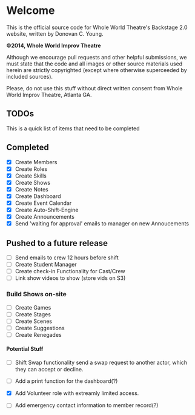 # Welcome

This is the official source code for Whole World Theatre's Backstage 2.0 website, written by Donovan C. Young.

**&copy;2014, Whole World Improv Theatre**

Although we encourage pull requests and other helpful submissions, we must state that the code and all images or other
source materials used herein are strictly copyrighted (except where otherwise superceeded by included sources).

Please, do not use this stuff without direct written consent from Whole World Improv Theatre, Atlanta GA.

TODOs
-----

This is a quick list of items that need to be completed

Completed
---------

 - [X] Create Members
 - [X] Create Roles
 - [X] Create Skills
 - [X] Create Shows
 - [X] Create Notes
 - [X] Create Dashboard
 - [X] Create Event Calendar
 - [X] Create Auto-Shift-Engine
 - [X] Create Announcements
 - [X] Send 'waiting for approval' emails to manager on new Annoucements

Pushed to a future release
--------------------------

 - [ ] Send emails to crew 12 hours before shift
 - [ ] Create Student Manager
 - [ ] Create check-in Functionality for Cast/Crew
 - [ ] Link show videos to show (store vids on S3)

### Build Shows on-site
 - [ ] Create Games
 - [ ] Create Stages
 - [ ] Create Scenes
 - [ ] Create Suggestions
 - [ ] Create Renegades

#### Potential Stuff

 - [ ] Shift Swap functionality
     send a swap request to another actor, which they can accept or decline.
 - [ ] Add a print function for the dashboard(?)
 - [X] Add Volunteer role with extreamly limited access.
 - [ ] Add emergency contact information to member record(?)

